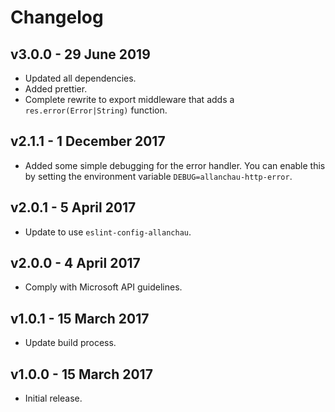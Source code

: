 # Changelog

## v3.0.0 - 29 June 2019

- Updated all dependencies.
- Added prettier.
- Complete rewrite to export middleware that adds a `res.error(Error|String)` function.

## v2.1.1 - 1 December 2017

- Added some simple debugging for the error handler. You can enable this by setting the environment variable `DEBUG=allanchau-http-error`.

## v2.0.1 - 5 April 2017

- Update to use `eslint-config-allanchau`.

## v2.0.0 - 4 April 2017

- Comply with Microsoft API guidelines.

## v1.0.1 - 15 March 2017

- Update build process.

## v1.0.0 - 15 March 2017

- Initial release.
